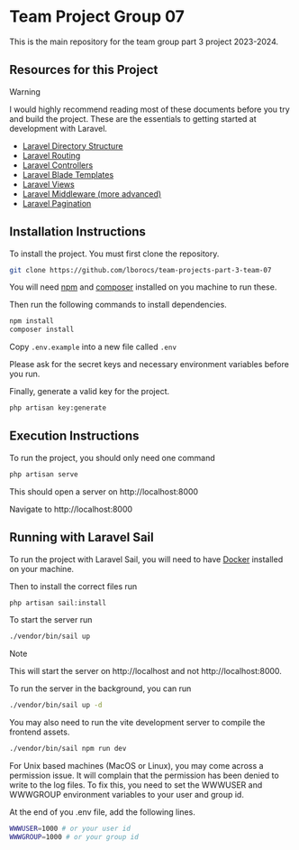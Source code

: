 # Team Project Group 07

This is the main repository for the team group part 3 project 2023-2024.

## Resources for this Project

> [!WARNING]
> I would highly recommend reading most of these documents before you try and build the project. These are the essentials to getting started at development with Laravel.

-   [Laravel Directory Structure](https://laravel.com/docs/10.x/structure)
-   [Laravel Routing](https://laravel.com/docs/10.x/routing)
-   [Laravel Controllers](https://laravel.com/docs/10.x/controllers)
-   [Laravel Blade Templates](https://laravel.com/docs/10.x/blade)
-   [Laravel Views](https://laravel.com/docs/10.x/views)
-   [Laravel Middleware (more advanced)](https://laravel.com/docs/10.x/middleware)
-   [Laravel Pagination](https://laravel.com/docs/10.x/pagination)

## Installation Instructions

To install the project. You must first clone the repository.

```bash
git clone https://github.com/lborocs/team-projects-part-3-team-07
```

You will need [npm](https://docs.npmjs.com/downloading-and-installing-node-js-and-npm) and [composer](https://getcomposer.org/) installed on you machine to run these.

Then run the following commands to install dependencies.

```bash
npm install
composer install
```

Copy `.env.example` into a new file called `.env`

Please ask for the secret keys and necessary environment variables before you run.

Finally, generate a valid key for the project.

```bash
php artisan key:generate
```

## Execution Instructions

To run the project, you should only need one command

```bash
php artisan serve
```

This should open a server on http://localhost:8000

Navigate to http://localhost:8000

## Running with Laravel Sail

To run the project with Laravel Sail, you will need to have [Docker](https://www.docker.com/products/docker-desktop/) installed on your machine.

Then to install the correct files run

```bash
php artisan sail:install
```

To start the server run

```bash
./vendor/bin/sail up
```

> [!NOTE]
> This will start the server on http://localhost and not http://localhost:8000.

To run the server in the background, you can run

```bash
./vendor/bin/sail up -d
```

You may also need to run the vite development server to compile the frontend assets.
```bash
./vendor/bin/sail npm run dev
```

For Unix based machines (MacOS or Linux), you may come across a permission issue. It will complain that the permission has been denied to write to the log files. To fix this, you need to set the WWWUSER and WWWGROUP environment variables to your user and group id.

At the end of you .env file, add the following lines.

```bash
WWWUSER=1000 # or your user id
WWWGROUP=1000 # or your group id
```
